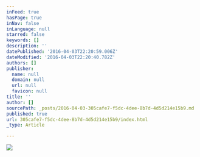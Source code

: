 ```yaml
---
inFeed: true
hasPage: true
inNav: false
inLanguage: null
starred: false
keywords: []
description: ''
datePublished: '2016-04-03T22:20:59.006Z'
dateModified: '2016-04-03T22:20:40.782Z'
authors: []
publisher:
  name: null
  domain: null
  url: null
  favicon: null
title: ''
author: []
sourcePath: _posts/2016-04-03-305cafe7-f5dc-4dee-8b7d-4d5d214e15b9.md
published: true
url: 305cafe7-f5dc-4dee-8b7d-4d5d214e15b9/index.html
_type: Article

---
```

![](https://the-grid-user-content.s3-us-west-2.amazonaws.com/2bb3c441-c21c-4a1e-9a92-afb5326a1372.jpg)
